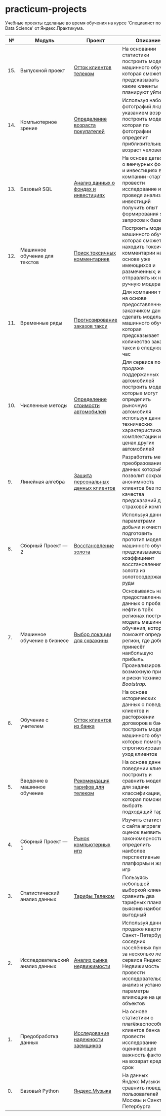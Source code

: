 # practicum-projects

Учебные проекты сделаные во время обучения на курсе 'Специалист по Data Science' от Яндекс.Практикума.



|  №  | Модуль | Проект | Описание | Библиотеки |
| --- | ---------------- | ---------------- |-------- | ----------------------- |
| 15. | Выпускной проект |[Отток клиентов телеком](15_final_telecom) | На основании статистики построить модели машинного обучения которая сможет предсказывать какие клиенты планируют уйти | pandas, numpy, matplotlib, re, sklearn, catboost, lightgbm |
| 14. | Компьютерное зрение |[Определение возраста покупателей](14_cv_age/project_14_age) |Используя набор фотографий людей с указанием возраста построить модель, которая по фотографии определит приблизительный возраст человека.| pandas, tensorflow, numpy, matplotlib |
| 13. | Базовый SQL |[Анализ данных о фондах и инвестициях](13_sql_investment/project_13_investment) | На основе датасета о венчурных фондах и инвестициях в компании-стартапы провести исследование и проведя анализ инвестиций получить опыт формирования sql запросов к базе | SQL |
| 12. | Машинное обучение для текстов |[Поиск токсичных комментариев](12_nlp_toxicity/project_12_toxicity) | Построить модель машинного обучения которая сможет находить токсичные комментарии на основе уже имеющихся и размеченных; и отправлять их на ручную модерацию | pandas, re, sklearn, nltk, lightgbm, catboost, spacy|
| 11. | Временные ряды |[Прогнозирование заказов такси](11_time_series_taxi/project_11_taxi) | Для компании такси на основе предоставленных заказчиком данных сделать модель машинного обучения которая предсказывает количество заказов такси в следующий час| pandas, matplotlib, sklearn, statsmodels, catboost, lightgbm, xgboost|
| 10. | Численные методы |[Определение стоимости автомобилей](10_numerical_methods_dealership/project_10_dealership) | Для сервиса по продаже поддержанных автомобилей построить модели которые могут определить рыночную автомобиля используя данные о технических характеристиках, комплектации и ценах других автомобилей | pandas, numpy, matplotlib, seaborn, sklearn, catboost, lightgbm, xgboost |
| 9. | Линейная алгебра |[Защита персональных данных клиентов](09_linear_algebra_encryption/project_9_encryption) | Разработать метод преобразования данных который позволит сохранить анонимность клиентов без потери качества предсказаний для страховой компании | pandas, numpy, sklearn |
| 8.  | Сборный Проект — 2 |[Восстановление золота](08_united_gold/project_8_gold) | Используя данные с параметрами добычи и очистки подготовить прототип модели машинного обучения предсказывающей коэффициент восстановления золота из золотосодержащей руды | pandas, numpy, seaborn, matplotlib, sklearn|
| 7.  | Машинное обучение в бизнесе |[Выбор локации для скважины](07_ml_in_business_oil/project_7_oil) | Основываясь на предоставленных данных о пробах нефти в трёх регионах построить модель машинного обучения, которая поможет определить регион, где добыча принесёт наибольшую прибыль. Проанализировать возможную прибыль и риски техникой *Bootstrap.* | pandas, matplotlib, numpy, sklearn, scipy, seaborn, sweetviz |
| 6.  | Обучение с учителем |[Отток клиентов из банка](06_supervised_learning_bank/project_6_bank) | На основе исторических данных о поведении клиентов и расторжении договоров в банком построить модели машинного обучения которые помогут спрогнозировать уход клиентов | pandas, matplotlib, numpy, sklearn |
| 5.  | Введение в машинное обучение |[Рекомендация тарифов для телеком](05_ml_tariffs/project_5_ml) | На основе данных о поведении клиентов построить и сравнить модели для задачи классификации, которая поможет выбрать подходящий тариф | pandas, matplotlib, sklearn |
| 4.  | Сборный Проект — 1 |[Рынок компьютерных игр](04_united_games/project_4_games) | Изучить статистику с сайта агррегатора оценок выявить закономерности, определить наиболее перспективные платформы  и жанры игр | pandas, matplotlib, seaborn, scipy |
| 3.  | Статистический анализ данных |[Тарифы Телеком](03_sda_tariffs/project_3_tariffs) | Пользуясь небольшой выборкой клиентов сравнить два тарифных плана выяснив наиболее выгодный  | pandas, numpy, seaborn, matplotlib|
| 2.  | Исследовательский анализ данных |[Анализ рынка недвижимости](02_eda_realty/project_2_realty) | Используя данные о продаже квартир в Санкт-Петербурге и соседних населённых пунктах за несколько лет сервиса Яндекс Недвижимость провести исследовательский анализ и установить параметры влияющие на цену объектов | pandas, datetime, matplotlib |
| 1.  | Предобработка данных |[Исследование надежности заемщиков](01_data_preprocessing_bank/project_1_bank) | На основе статистики о платёжеспособности клиентов банка провести исследование оценивающее важность факторов на возврат кредита в срок | pandas|
| 0.  | Базовый Python | [Яндекс.Музыка](00_python_basics_music/project_0_music) | На данных Яндекс Музыки сравнить поведение пользователей Москвы и Санкт-Петербурга | pandas, matplotlib |

